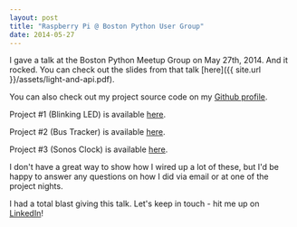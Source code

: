 ```yaml
---
layout: post
title: "Raspberry Pi @ Boston Python User Group"
date: 2014-05-27
---
```


I gave a talk at the Boston Python Meetup Group on May 27th, 2014. And it 
rocked. You can check out the slides from that talk [here]({{ site.url }}/assets/light-and-api.pdf). 

You can also check out my project source code on my [Github profile](https://www.github.com/Cushychicken).

Project #1 (Blinking LED) is available [here]().

Project #2 (Bus Tracker) is available [here]().

Project #3 (Sonos Clock) is available [here]().

I don't have a great way to show how I wired up a lot of these, but I'd be 
happy to answer any questions on how I did via email or at one of the 
project nights.

I had a total blast giving this talk. Let's keep in touch - hit me up on 
[LinkedIn](https://www.linkedin.com/profile/view?id=118545038&trk=nav_responsive_tab_profile)!
